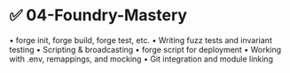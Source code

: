# ✅ 04-Foundry-Mastery

 • forge init, forge build, forge test, etc.
 • Writing fuzz tests and invariant testing
 • Scripting & broadcasting
 • forge script for deployment
 • Working with .env, remappings, and mocking
 • Git integration and module linking
